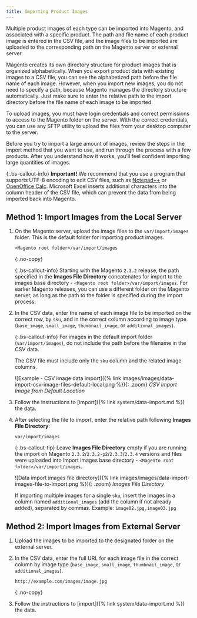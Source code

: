 ```yaml
---
title: Importing Product Images
---
```


Multiple product images of each type can be imported into Magento, and associated with a specific product. The path and file name of each product image is entered in the CSV file, and the image files to be imported are uploaded to the corresponding path on the Magento server or external server.

Magento creates its own directory structure for product images that is organized alphabetically. When you export product data with existing images to a CSV file, you can see the alphabetized path before the file name of each image. However, when you import new images, you do not need to specify a path, because Magento manages the directory structure automatically. Just make sure to enter the relative path to the import directory before the file name of each image to be imported.

To upload images, you must have login credentials and correct permissions to access to the Magento folder on the server. With the correct credentials, you can use any SFTP utility to upload the files from your desktop computer to the server.

Before you try to import a large amount of images, review the steps in the import method that you want to use, and run through the process with a few products. After you understand how it works, you’ll feel confident importing large quantities of images.

{:.bs-callout-info}
**Important!** We recommend that you use a program that supports UTF-8 encoding to edit CSV files, such as [Notepad++][1] or [OpenOffice Calc][2]. Microsoft Excel inserts additional characters into the column header of the CSV file, which can prevent the data from being imported back into Magento.

## Method 1: Import Images from the Local Server

1. On the Magento server, upload the image files to the `var/import/images` folder. This is the default folder for importing product images.

    ```terminal
    <Magento root folder>/var/import/images
    ```
    {:.no-copy}

    {:.bs-callout-info}
    Starting with the Magento `2.3.2` release, the path specified in the **Images File Directory** concatenates for import to the images base directory - `<Magento root folder>/var/import/images`. For earlier Magento releases, you can use a different folder on the Magento server, as long as the path to the folder is specified during the import process.

1. In the CSV data, enter the name of each image file to be imported on the correct row, by `sku`, and in the correct column according to image type (`base_image`, `small_image`, `thumbnail_image`, or `additional_images`).

    {:.bs-callout-info}
    For images in the default import folder (`var/import/images`), do not include the path before the filename in the CSV data.

    The CSV file must include only the `sku` column and the related image columns.

    ![Example - CSV image data import]({% link images/images/data-import-csv-image-files-default-local.png %}){: .zoom}
    _CSV Import Image from Default Location_

1. Follow the instructions to [import]({% link system/data-import.md %}) the data.

1. After selecting the file to import, enter the relative path following **Images File Directory**:

    ```terminal
    var/import/images
    ```

    {:.bs-callout-tip}
    Leave **Images File Directory** empty if you are running the import on Magento `2.3.2`/`2.3.2-p2`/`2.3.3`/`2.3.4` versions and files were uploaded into import images base directory - `<Magento root folder>/var/import/images`.

    ![Data import images file directory]({% link images/images/data-import-images-file-to-import.png %}){: .zoom}
    _Images File Directory_

    If importing multiple images for a single `sku`, insert the images in a column named `additional_images` (add the column if not already added), separated by commas. Example: `image02.jpg,image03.jpg`

## Method 2: Import Images from External Server

1. Upload the images to be imported to the designated folder on the external server.

1. In the CSV data, enter the full URL for each image file in the correct column by image type (`base_image`, `small_image`, `thumbnail_image`, or `additional_images`).

    ```terminal
    http://example.com/images/image.jpg
    ```
    {:.no-copy}

1. Follow the instructions to [import]({% link system/data-import.md %}) the data.

[1]: https://notepad-plus-plus.org/
[2]: https://www.openoffice.org/
